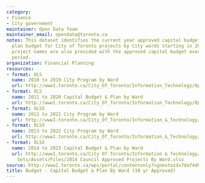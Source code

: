 ```yaml
---
category:
- Finance
- City government
maintainer: Open Data Team
maintainer_email: opendata@toronto.ca
notes: This dataset identifies the current year approved capital budget and nine-year
  plan budget for City of Toronto projects by City wards starting in 2010. The sub
  project names are also provided with the approved capital budget over a 10 year
  period.
organization: Financial Planning
resources:
- format: XLS
  name: 2010 to 2019 City Program by Ward
  url: http://www1.toronto.ca/City_Of_Toronto/Information_Technology/Open_Data/Data_Sets/Assets/Files/2010_to_2019_City_Program_by_Ward.xls
- format: XLS
  name: 2011 to 2020 Capital Budget & Plan by Ward
  url: http://www1.toronto.ca/City_Of_Toronto/Information_Technology/Open_Data/Data_Sets/Assets/Files/2011_to_2020_Capital_Budget_&_Plan_by_Ward.xls
- format: XLSX
  name: 2012 to 2021 City Program by Ward
  url: http://www1.toronto.ca/City_Of_Toronto/Information_&_Technology/Open_Data/Data_Sets/Assets/Files/budget_city_program_ward_2012.xlsx
- format: XLSX
  name: 2013 to 2022 City Program by Ward
  url: http://www1.toronto.ca/City_Of_Toronto/Information_&_Technology/Open_Data/Data_Sets/Assets/Files/budget_city_program_ward_2013.xlsx
- format: XLSX
  name: 2014 to 2023 Capital Budget & Plan by Ward
  url: http://www1.toronto.ca/City Of Toronto/Information & Technology/Open Data/Data
    Sets/Assets/Files/2014 Council Approved Projects By Ward.xlsx
source: http://www1.toronto.ca/wps/portal/contentonly?vgnextoid=7daf4d8e69770310VgnVCM1000003dd60f89RCRD&vgnextchannel=1a66e03bb8d1e310VgnVCM10000071d60f89RCRD
title: Budget - Capital Budget & Plan By Ward (10 yr Approved)
---
```

